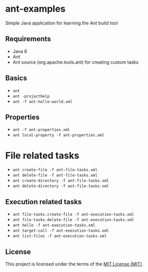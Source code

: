 # ant-examples
Simple Java application for learning the Ant build tool

## Requirements

* Java 8
* Ant
* Ant source (org.apache.tools.ant) for creating custom tasks

## Basics

* `ant`
* `ant -projecthelp`
* `ant -f ant-hello-world.xml`

## Properties

* `ant -f ant-properties.xml`
* `ant local-property -f ant-properties.xml`

# File related tasks

* `ant create-file -f ant-file-tasks.xml`
* `ant delete-file -f ant-file-tasks.xml`
* `ant create-directory -f ant-file-tasks.xml`
* `ant delete-directory -f ant-file-tasks.xml`

## Execution related tasks 

* `ant file-tasks.create-file -f ant-execution-tasks.xml`
* `ant file-tasks.delete-file -f ant-execution-tasks.xml`
* `ant hello -f ant-execution-tasks.xml`
* `ant target-call -f ant-execution-tasks.xml`
* `ant list-files -f ant-execution-tasks.xml`

## License

This project is licensed under the terms of the [MIT License (MIT)](LICENSE).
